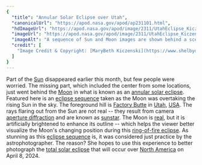 ```yaml
---
{
  "title": "Annular Solar Eclipse over Utah",
  "canonicalUrl": "https://apod.nasa.gov/apod/ap231101.html",
  "hdImageUrl": "https://apod.nasa.gov/apod/image/2311/UtahEclipse_Kiczenski_1480.jpg",
  "imageUrl": "https://apod.nasa.gov/apod/image/2311/UtahEclipse_Kiczenski_960.jpg",
  "imageAlt": "A sequence of Sun and Moon images are shown behind a scenic foreground that features the large Factory Butte. The foreground was taken during the maximum part of the annular eclipse and seems somehow oddly lit. Please see the explanation for more detailed information.",
  "credit": [
    "Image Credit & Copyright: [MaryBeth Kiczenski](https://www.shelbydiamondstar.com/emotional)"
  ]
}
---
```


Part of the [Sun](https://science.nasa.gov/sun/) disappeared earlier this month, but few people were worried. The missing part, which included the center from some locations, just went behind the [Moon](https://science.nasa.gov/moon/) in what is known as an [annular solar eclipse](https://science.nasa.gov/eclipses/future-eclipses/eclipse-2023/where-when). Featured here is an [eclipse sequence](https://apod.nasa.gov/apod/ap190122.html) taken as the Moon was overtaking the rising Sun in the sky. The foreground hill is [Factory Butte](https://youtu.be/D0GxV5zpagQ) in [Utah](https://en.wikipedia.org/wiki/Utah), [USA](https://en.wikipedia.org/wiki/United_States). The rays flaring out from the Sun are not real -- they result from camera [aperture diffraction](https://apod.nasa.gov/apod/ap010415.html) and are known as [sunstar](https://www.blueskytraveler.com/how-to-create-sunstars-in-your-photos/). The Moon is [real](https://i.pinimg.com/originals/3d/3d/bc/3d3dbcf8a4f9dbee8fc608c8d62dbb8c.jpg), but it is artificially brightened to enhance its outline -- which helps the viewer better visualize the Moon's changing position during this [ring-of-fire eclipse](https://apod.nasa.gov/apod/ap230924.html). As stunning as this [eclipse sequence](https://apod.nasa.gov/apod/ap231005.html) is, it was considered just practice by the astrophotographer. The reason? She hopes to use this experience to better photograph the [total solar eclipse](https://science.nasa.gov/eclipses/future-eclipses/eclipse-2024/where-when/) that will occur over [North America](https://en.wikipedia.org/wiki/North_America) on April 8, 2024.
